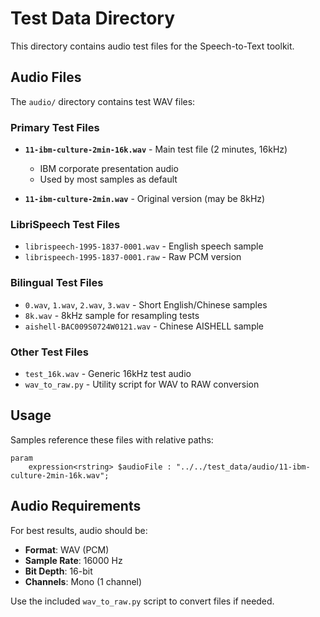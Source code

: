 # Test Data Directory

This directory contains audio test files for the Speech-to-Text toolkit.

## Audio Files

The `audio/` directory contains test WAV files:

### Primary Test Files
- **`11-ibm-culture-2min-16k.wav`** - Main test file (2 minutes, 16kHz)
  - IBM corporate presentation audio
  - Used by most samples as default
  
- **`11-ibm-culture-2min.wav`** - Original version (may be 8kHz)

### LibriSpeech Test Files
- `librispeech-1995-1837-0001.wav` - English speech sample
- `librispeech-1995-1837-0001.raw` - Raw PCM version

### Bilingual Test Files
- `0.wav`, `1.wav`, `2.wav`, `3.wav` - Short English/Chinese samples
- `8k.wav` - 8kHz sample for resampling tests
- `aishell-BAC009S0724W0121.wav` - Chinese AISHELL sample

### Other Test Files
- `test_16k.wav` - Generic 16kHz test audio
- `wav_to_raw.py` - Utility script for WAV to RAW conversion

## Usage

Samples reference these files with relative paths:
```spl
param
    expression<rstring> $audioFile : "../../test_data/audio/11-ibm-culture-2min-16k.wav";
```

## Audio Requirements

For best results, audio should be:
- **Format**: WAV (PCM)
- **Sample Rate**: 16000 Hz
- **Bit Depth**: 16-bit
- **Channels**: Mono (1 channel)

Use the included `wav_to_raw.py` script to convert files if needed.